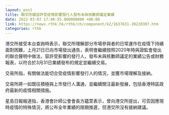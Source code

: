 ```yaml
---
layout: post
title: 聯交所續容許受疫情影響發行人發布未與核數師議定業績
date: 2022-03-07 17:40:55.000000000 +08:00
link: https://news.rthk.hk/rthk/ch/component/k2/1637631-20220307.htm
categories: rthk
---
```


港交所接受本台查詢時表示，聯交所理解部分市場參與者的日常運作在疫情下持續面對困難，上月21日已向市場發出通告，表明會繼續按照2020年時與證監會發出的聯合聲明中做法，容許受影響的發行人，發布未與核數師議定的業績公告或財務報表，以符合於3月31日業績發布的規定並繼續交易。
 
交易所指，有關做法能切合受疫情影響發行人的情況，並獲市場理解及接納。
 
交易所將一如既往積極與上市發行人溝通，並繼續關注最新發展，包括香港特區政府最新的疫情相關措施。

星島日報報道指，香港會計師公會會長方蘊萱表示，曾向港交所提出，可否因應現時疫情的特殊情況，將公布全年業績的限期推遲，但港交所沒有接納建議。
